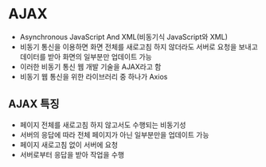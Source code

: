 # AJAX
- Asynchronous JavaScript And XML(비동기식 JavaScript와 XML)
- 비동기 통신을 이용하면 화면 전체를 새로고침 하지 않더라도 서버로 요청을 보내고 데이터를 받아 화면의 일부분만 업데이트 가능
- 이러한 비동기 통신 웹 개발 기술을 AJAX라고 함
- 비동기 웹 통신을 위한 라이브러리 중 하나가 Axios

## AJAX 특징
- 페이지 전체를 새로고침 하지 않고서도 수행되는 비동기성
- 서버의 응답에 따라 전체 페이지가 아닌 일부분만을 업데이트 가능
- 페이지 새로고침 없이 서버에 요청
- 서버로부터 응답을 받아 작업을 수행